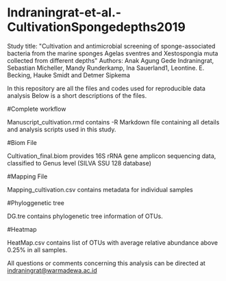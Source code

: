 # Indraningrat-et-al.-CultivationSpongedepths2019
Study title: "Cultivation and antimicrobial screening of sponge-associated bacteria from the marine sponges Agelas sventres and Xestospongia muta collected from different depths"
Authors: Anak Agung Gede Indraningrat, Sebastian Micheller, Mandy Runderkamp, Ina Sauerland1, Leontine. E. Becking, Hauke Smidt and Detmer Sipkema 

In this repository are all the files and codes used for reproducible data analysis 
Below is a short descriptions of the files.

#Complete workflow

Manuscript_cultivation.rmd contains -R Markdown file containing all details and analysis scripts used in this study.

#Biom File

Cultivation_final.biom provides 16S rRNA gene amplicon sequencing data, classified to Genus level (SILVA SSU 128 database)

#Mapping File

Mapping_cultivation.csv contains metadata for individual samples

#Phyloggenetic tree

DG.tre contains phylogenetic tree information of OTUs. 

#Heatmap 

HeatMap.csv contains list of OTUs with average relative abundance above 0.25% in all samples. 

All questions or comments concerning this analysis can be directed at indraningrat@warmadewa.ac.id
